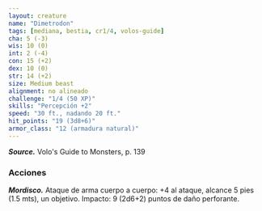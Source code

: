 ```yaml
---
layout: creature
name: "Dimetrodon"
tags: [mediana, bestia, cr1/4, volos-guide]
cha: 5 (-3)
wis: 10 (0)
int: 2 (-4)
con: 15 (+2)
dex: 10 (0)
str: 14 (+2)
size: Medium beast
alignment: no alineado
challenge: "1/4 (50 XP)"
skills: "Percepción +2"
speed: "30 ft., nadando 20 ft."
hit_points: "19 (3d8+6)"
armor_class: "12 (armadura natural)"
---
```


***Source.*** Volo's Guide to Monsters, p. 139

### Acciones

***Mordisco.*** Ataque de arma cuerpo a cuerpo: +4 al ataque, alcance 5 pies (1.5 mts), un objetivo. Impacto: 9 (2d6+2) puntos de daño perforante.